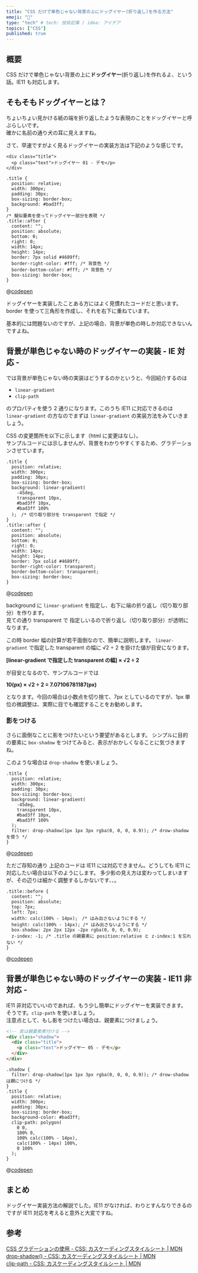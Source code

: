 ```yaml
---
title: "CSS だけで単色じゃない背景の上にドッグイヤー(折り返し)を作る方法"
emoji: "🎉"
type: "tech" # tech: 技術記事 / idea: アイデア
topics: ["CSS"]
published: true
---
```


## 概要

CSS だけで単色じゃない背景の上に**ドッグイヤー**(折り返し)を作れるよ、という話。IE11 も対応します。

## そもそもドッグイヤーとは？

ちょいちょい見かける紙の端を折り返したような表現のことをドッグイヤーと呼ぶらしいです。  
確かに名前の通り犬の耳に見えますね。

さて、早速ですがよく見るドッグイヤーの実装方法は下記のような感じです。

```html:html
<div class="title">
  <p class="text">ドッグイヤー 01 - デモ</p>
</div>
```

```css:css
.title {
  position: relative;
  width: 300px;
  padding: 30px;
  box-sizing: border-box;
  background: #bad3ff;
}
/* 擬似要素を使ってドッグイヤー部分を表現 */
.title::after {
  content: "";
  position: absolute;
  bottom: 0;
  right: 0;
  width: 14px;
  height: 14px;
  border: 7px solid #4689ff;
  border-right-color: #fff; /* 背景色 */
  border-bottom-color: #fff; /* 背景色 */
  box-sizing: border-box;
}
```

@[codepen](https://codepen.io/yend24/pen/xxLLQrX)

ドッグイヤーを実装したことある方にはよく見慣れたコードだと思います。border を使って三角形を作成し、それを右下に重ねています。

基本的には問題ないのですが、上記の場合、背景が単色の時しか対応できないんですよね。

## 背景が単色じゃない時のドッグイヤーの実装 - IE 対応 -

では背景が単色じゃない時の実装はどうするのかというと、今回紹介するのは

- `linear-gradient`
- `clip-path`

のプロパティを使う 2 通りになります。このうち IE11 に対応できるのは `linear-gradient` の方なのでまずは `linear-gradient` の実装方法をみていきましょう。

CSS の変更箇所を以下に示します（html に変更はなし）。  
サンプルコードには示しませんが、背景をわかりやすくするため、グラデーションさせています。

```css:css
.title {
  position: relative;
  width: 300px;
  padding: 30px;
  box-sizing: border-box;
  background: linear-gradient(
    -45deg,
    transparent 10px,
    #bad3ff 10px,
    #bad3ff 100%
  );　/* 切り取り部分を transparent で指定 */
}
.title::after {
  content: "";
  position: absolute;
  bottom: 0;
  right: 0;
  width: 14px;
  height: 14px;
  border: 7px solid #4689ff;
  border-right-color: transparent;
  border-bottom-color: transparent;
  box-sizing: border-box;
}
```

@[codepen](https://codepen.io/yend24/pen/LYjjXOd)

background に `linear-gradient` を指定し、右下に端の折り返し（切り取り部分）を作ります。  
見ての通り transparent で 指定しいるので折り返し（切り取り部分）が透明になります。

この時 border 幅の計算が若干面倒なので、簡単に説明します。
`linear-gradient` で指定した transparent の幅に √2 ÷ 2 を掛けた値が目安になります。

**[linear-gradient で指定した transparent の幅] × √2 ÷ 2**

が目安となるので、サンプルコードでは

**10(px) × √2 ÷ 2 = 7.07106781187(px)**

となります。今回の場合は小数点を切り捨て、7px としているのですが、1px 単位の微調整は、実際に目でも確認することをお勧めします。

### 影をつける

さらに面倒なことに影をつけたいという要望があるとします。
シンプルに目的の要素に `box-shadow` をつけてみると、表示がおかしくなることに気づきますね。

このような場合は `drop-shadow` を使いましょう。

```css:css
.title {
  position: relative;
  width: 300px;
  padding: 30px;
  box-sizing: border-box;
  background: linear-gradient(
    -45deg,
    transparent 10px,
    #bad3ff 10px,
    #bad3ff 100%
  );
  filter: drop-shadow(1px 1px 3px rgba(0, 0, 0, 0.9)); /* drow-shadow を使う */
}
```

@[codepen](https://codepen.io/yend24/pen/rNzzQpm)

ただご存知の通り 上記のコードは IE11 には対応できません。どうしても IE11 に対応したい場合は以下のようにします。
多少影の見え方は変わってしまいますが、その辺りは細かく調整するしかないです、、。

```css:css
.title::before {
  content: "";
  position: absolute;
  top: 7px;
  left: 7px;
  width: calc(100% - 14px);　/* はみ出さないようにする */
  height: calc(100% - 14px); /* はみ出さないようにする */
  box-shadow: 2px 2px 12px -2px rgba(0, 0, 0, 0.9);
  z-index: -1; /* .title の親要素に position:relative と z-index:1 を忘れない */
}
```

@[codepen](https://codepen.io/yend24/pen/XWaayZg)

## 背景が単色じゃない時のドッグイヤーの実装 - IE11 非対応 -

IE11 非対応でいいのであれば、もう少し簡単にドッグイヤーを実装できます。  
そうです。`clip-path` を使いましょう。  
注意点として、もし影をつけたい場合は、親要素につけましょう。

```html
<!-- 影は親要素煮付ける -->
<div class="shadow">
  <div class="title">
    <p class="text">ドッグイヤー 05 - デモ</p>
  </div>
</div>
```

```css:css
.shadow {
  filter: drop-shadow(1px 1px 3px rgba(0, 0, 0, 0.9)); /* drow-shadow は親につける */
}
.title {
  position: relative;
  width: 300px;
  padding: 30px;
  box-sizing: border-box;
  background-color: #bad3ff;
  clip-path: polygon(
    0 0,
    100% 0,
    100% calc(100% - 14px),
    calc(100% - 14px) 100%,
    0 100%
  );
}
```

@[codepen](https://codepen.io/yend24/pen/WNEEYJv)

## まとめ

ドッグイヤー実装方法の解説でした。IE11 がなければ、わりとすんなりできるのですが IE11 対応を考えると意外と大変ですね。

## 参考

[CSS グラデーションの使用 - CSS: カスケーディングスタイルシート | MDN](https://developer.mozilla.org/ja/docs/Web/CSS/CSS_Images/Using_CSS_gradients)  
[drop-shadow() - CSS: カスケーディングスタイルシート | MDN](<https://developer.mozilla.org/ja/docs/Web/CSS/filter-function/drop-shadow()>)  
[clip-path - CSS: カスケーディングスタイルシート | MDN](https://developer.mozilla.org/ja/docs/Web/CSS/clip-path)
